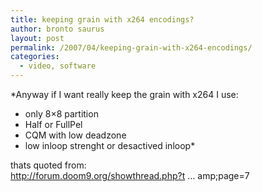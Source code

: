 ```yaml
---
title: keeping grain with x264 encodings?
author: bronto saurus
layout: post
permalink: /2007/04/keeping-grain-with-x264-encodings/
categories:
  - video, software
---
```

*Anyway if I want really keep the grain with x264 I use:  
- only 8&#215;8 partition  
- Half or FullPel  
- CQM with low deadzone  
- low inloop strenght or desactived inloop*

thats quoted from:  
<a href="http://forum.doom9.org/showthread.php?t=121304&#038;page=7" target="_blank" >http://forum.doom9.org/showthread.php?t &#8230; amp;page=7</a>